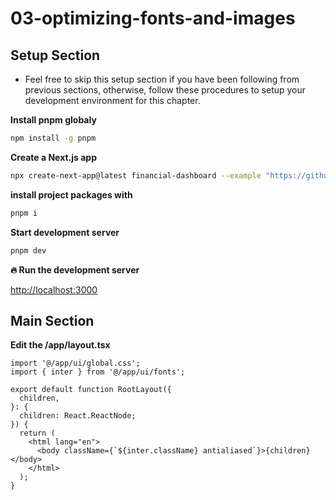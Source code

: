 # 03-optimizing-fonts-and-images

## Setup Section

-   Feel free to skip this setup section if you have been following from previous sections, otherwise, follow these procedures to setup your development environment for this chapter.

**Install pnpm globaly**

```sh
npm install -g pnpm
```

**Create a Next.js app**

```sh
npx create-next-app@latest financial-dashboard --example "https://github.com/Damianvit/Next-js-15_financial-dashboard/tree/main/03-optimizing-fonts-and-images/starter-template" --use-pnpm
```

**install project packages with**

```sh
pnpm i
```

**Start development server**

```sh
pnpm dev
```

**🔥 Run the development server**

[http://localhost:3000](http://localhost:3000)

## Main Section

**Edit the /app/layout.tsx**

```tsx
import '@/app/ui/global.css';
import { inter } from '@/app/ui/fonts';
 
export default function RootLayout({
  children,
}: {
  children: React.ReactNode;
}) {
  return (
    <html lang="en">
      <body className={`${inter.className} antialiased`}>{children}</body>
    </html>
  );
}

```

